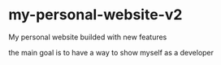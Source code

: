 # my-personal-website-v2

My personal website builded with new features

the main goal is to have a way to show myself as a developer
